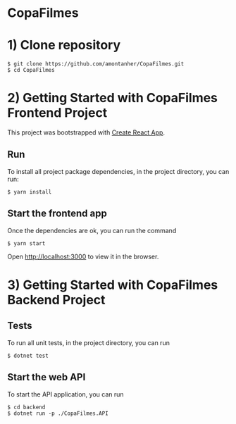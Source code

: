 # CopaFilmes

# 1) Clone repository

```
$ git clone https://github.com/amontanher/CopaFilmes.git
$ cd CopaFilmes
```

# 2) Getting Started with CopaFilmes Frontend Project

This project was bootstrapped with [Create React App](https://github.com/facebook/create-react-app).

## Run

To install all project package dependencies, in the project directory, you can run:

```
$ yarn install
```

## Start the frontend app

Once the dependencies are ok, you can run the command

```
$ yarn start
```

Open [http://localhost:3000](http://localhost:3000) to view it in the browser.

# 3) Getting Started with CopaFilmes Backend Project

## Tests

To run all unit tests, in the project directory, you can run

```
$ dotnet test
```

## Start the web API

To start the API application, you can run

```
$ cd backend
$ dotnet run -p ./CopaFilmes.API
```
